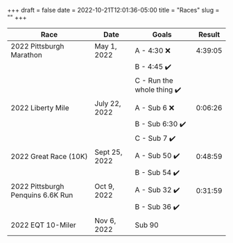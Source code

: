 +++ 
draft = false
date = 2022-10-21T12:01:36-05:00
title = "Races"
slug = "" 
+++

| Race                              | Date          | Goals                     | Result  |
|-----------------------------------|---------------|---------------------------|---------|
| 2022 Pittsburgh Marathon          | May 1, 2022   | A - 4:30 ❌               | 4:39:05 | 
|                                   |               | B - 4:45 ✔️                |         |
|                                   |               | C - Run the whole thing ✔️ |         |
| 2022 Liberty Mile                 | July 22, 2022 | A - Sub 6 ❌              | 0:06:26 |
|                                   |               | B - Sub 6:30 ✔️            |         |
|                                   |               | C - Sub 7 ✔️               |         |
| 2022 Great Race (10K)             | Sept 25, 2022 | A - Sub 50 ✔️               | 0:48:59 |
|                                   |               | B - Sub 54 ✔️               |         |
| 2022 Pittsburgh Penquins 6.6K Run | Oct 9, 2022   | A - Sub 32 ✔️               | 0:31:59 |
|                                   |               | B - Sub 36 ✔️               |         |
| 2022 EQT 10-Miler                 | Nov 6, 2022   | Sub 90                    |         |
